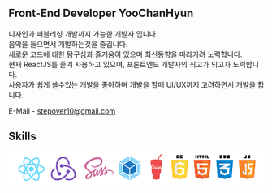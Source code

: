 ## Front-End Developer YooChanHyun

디자인과 퍼블리싱 개발까지 가능한 개발자 입니다.<br>
음악을 들으면서 개발하는것을 즐깁니다.<br>
새로운 코드에 대한 탐구심과 즐거움이 있으며 최신동향을 따라가려 노력합니다.<br>
현재 ReactJS를 즐겨 사용하고 있으며, 프론트엔드 개발자의 최고가 되고자 노력합니다.<br>
사용자가 쉽게 쓸수있는 개발을 좋아하며 개발을 할때 UI/UX까지 고려하면서 개발을 합니다.<br>

E-Mail - stepover10@gmail.com

## Skills
![ims_main](/etc/skills.png)
